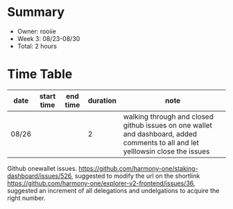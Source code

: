 # Summary
* Owner: rooiie
* Week 3: 08/23-08/30
* Total: 2 hours

# Time Table
| date  | start time  | end time | duration  |  note |
|---|---|---|---|---|
| 08/26  |   |   |  2 | walking through and closed github issues on one wallet and dashboard, added comments to all and let yelllowsin close the issues |

Github onewallet issues.
https://github.com/harmony-one/staking-dashboard/issues/526, suggested to modify the url on the shortlink
https://github.com/harmony-one/explorer-v2-frontend/issues/36, suggested an increment of all delegations and undelgations to acquire the right number.

